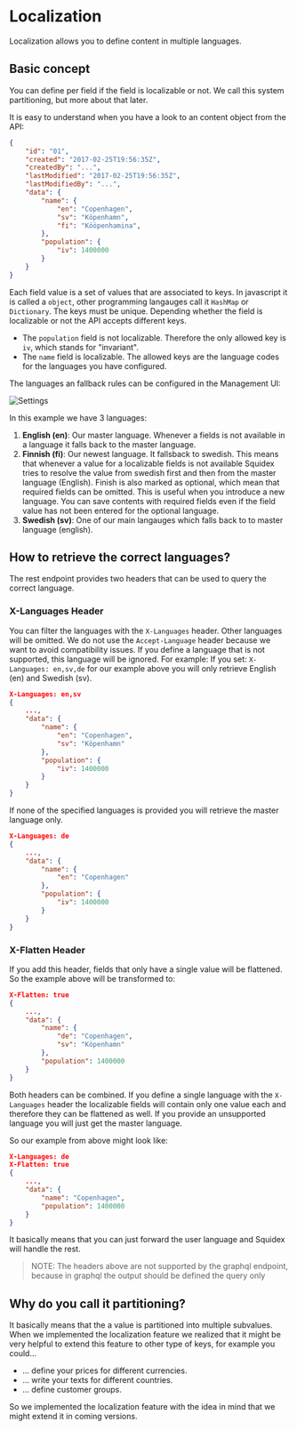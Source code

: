 # Localization

Localization allows you to define content in multiple languages.

## Basic concept

You can define per field if the field is localizable or not. We call this system partitioning, but more about that later.

It is easy to understand when you have a look to an content object from the API:

```json
{ 
    "id": "01",
    "created": "2017-02-25T19:56:35Z",
    "createdBy": "...",
    "lastModified": "2017-02-25T19:56:35Z",
    "lastModifiedBy": "...",
    "data": {
        "name": {
            "en": "Copenhagen",
            "sv": "Köpenhamn",
            "fi": "Kööpenhamina",
        },
        "population": {
            "iv": 1400000
        }
    }
}
```

Each field value is a set of values that are associated to keys. In javascript it is called a `object`, other programming langauges call it `HashMap` or `Dictionary`. The keys must be unique. Depending whether the field is localizable or not the API accepts different keys.

* The `population` field is not localizable. Therefore the only allowed key is `iv`, which stands for "invariant".
* The `name` field is localizable. The allowed keys are the language codes for the languages you have configured.

The languages an fallback rules can be configured in the Management UI:

![Settings](../images/04/01/settings.png "Settings")

In this example we have 3 languages:

1. **English (en)**: Our master language. Whenever a fields is not available in a language it falls back to the master language.
2. **Finnish (fi)**: Our newest language. It fallsback to swedish. This means that whenever a value for a localizable fields is not available Squidex tries to resolve the value from swedish first and then from the master language (English). Finish is also marked as optional, which mean that required fields can be omitted. This is useful when you introduce a new language. You can save contents with required fields even if the field value has not been entered for the optional language.
3. **Swedish (sv)**: One of our main langauges which falls back to to master language (english).

## How to retrieve the correct languages?

The rest endpoint provides two headers that can be used to query the correct language.

### X-Languages Header

You can filter the languages with the `X-Languages` header. Other languages will be omitted. We do not use the `Accept-Language` header because we want to avoid compatibility issues. If you define a language that is not supported, this language will be ignored. For example: If you set: `X-Languages: en,sv,de` for our example above you will only retrieve English (en) and Swedish (sv). 

```json
X-Languages: en,sv
{ 
    ...,
    "data": {
        "name": {
            "en": "Copenhagen",
            "sv": "Köpenhamn"
        },
        "population": {
            "iv": 1400000
        }
    }
}
```

If none of the specified languages is provided you will retrieve the master language only.

```json
X-Languages: de
{ 
    ...,
    "data": {
        "name": {
            "en": "Copenhagen"
        },
        "population": {
            "iv": 1400000
        }
    }
}
```

### X-Flatten Header

If you add this header, fields that only have a single value will be flattened. So the example above will be transformed to:

```json
X-Flatten: true
{ 
    ...,
    "data": {
        "name": {
            "de": "Copenhagen",
            "sv": "Köpenhamn"
        },
        "population": 1400000
    }
}
```

Both headers can be combined. If you define a single language with the `X-Languages` header the localizable fields will contain only one value each and therefore they can be flattened as well. If you provide an unsupported language you will just get the master language.

So our example from above might look like:

```json
X-Languages: de
X-Flatten: true
{ 
    ...,
    "data": {
        "name": "Copenhagen",
        "population": 1400000
    }
}
```

It basically means that you can just forward the user language and Squidex will handle the rest.

> NOTE: The headers above are not supported by the graphql endpoint, because in graphql the output should be defined the query only

## Why do you call it partitioning?

It basically means that the a value is partitioned into multiple subvalues. When we implemented the localization feature we realized that it might be very helpful to extend this feature to other type of keys, for example you could...

* ... define your prices for different currencies.
* ... write your texts for different countries.
* ... define customer groups.

So we implemented the localization feature with the idea in mind that we might extend it in coming versions.
